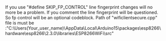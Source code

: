 If you use "#define SKIP_FP_CONTROL" line fingerprint changes will no more be a problem.
If you comment the line fingerprint will be questioned. So fp control will be an optional codeblock.
Path of "wificlientsecure.cpp" file is must be :"C:\Users(Your_user_name)\AppData\Local\Arduino15\packages\esp8266\hardware\esp8266\2.3.0\libraries\ESP8266WiFi\src"
